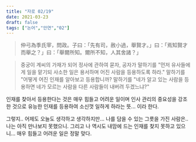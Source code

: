 ```yaml
---
title: "자로 02/19"
date: 2021-03-23
draft: false
tags: ["논어","안연","02"]
---
```


> 仲弓為季氏宰，問政。子曰：「先有司，赦小過，舉賢才。」曰：「焉知賢才而舉之？」曰：「舉爾所知。爾所不知，人其舍諸？」

> 중궁이 계씨의 가재가 되어 정사에 관하여 묻자, 공자가 말하기를 "먼저 유사들에게 일을 맡기되 사소한 일은 용서하며 어진 사람을 등용하도록 하라." 말하기를 "어떻게 어진 인재를 알아보고 등용합니까? 말하기를 "네가 알고 있는 사람을 등용하면 네가 모르는 사람을 다른 사람들이 내버려 두겠느냐?"

인재를 찾아서 등용한다는 것은 매우 힘들고 어려운 일이며 인사 관리의 중요성을 강조한 것으로 유능한 인재를 등용하여 소신껏 일하게 하라는 뜻... 이라 한다.

그렇지.. 어제도 오늘도 생각하고 생각하지만... 나를 담을 수 있는 그릇을 가진 사람은.. 나는 아직 만나보지 못했으니. 그리고 나 역시도 내맘에 드는 인재를 찾지 못하고 있으니... 매우 힘들고 어려운 일은 정말 맞다.
